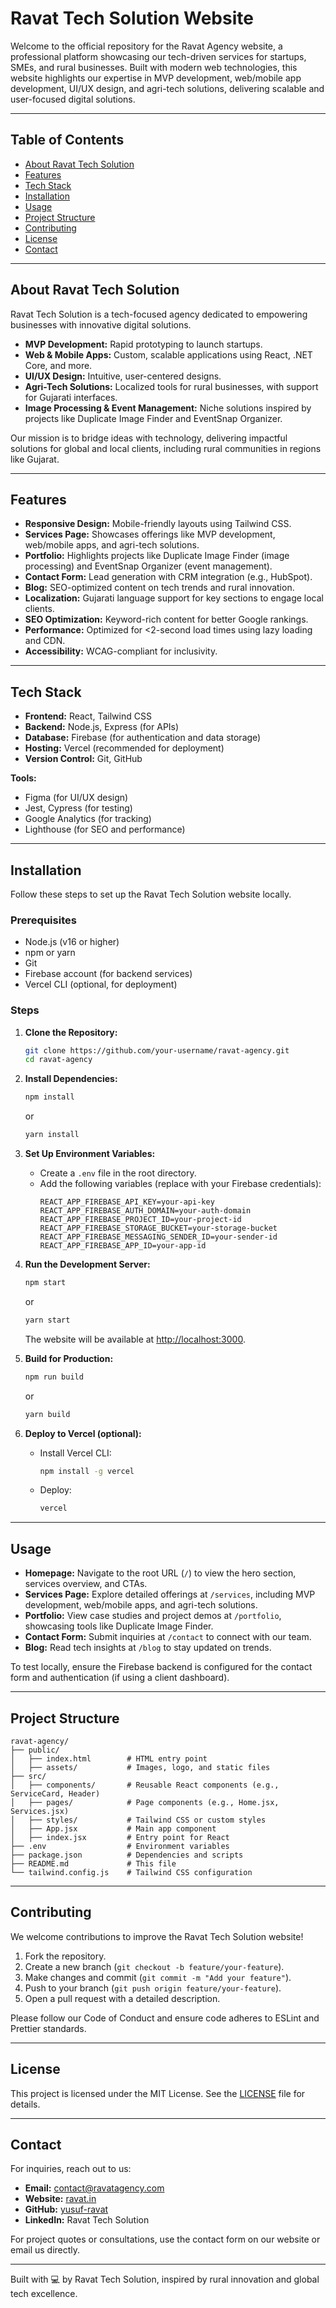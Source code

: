 # Ravat Tech Solution Website

Welcome to the official repository for the Ravat Agency website, a professional platform showcasing our tech-driven services for startups, SMEs, and rural businesses. Built with modern web technologies, this website highlights our expertise in MVP development, web/mobile app development, UI/UX design, and agri-tech solutions, delivering scalable and user-focused digital solutions.

---

## Table of Contents

- [About Ravat Tech Solution](#about-ravat-tech-solution)
- [Features](#features)
- [Tech Stack](#tech-stack)
- [Installation](#installation)
- [Usage](#usage)
- [Project Structure](#project-structure)
- [Contributing](#contributing)
- [License](#license)
- [Contact](#contact)

---

## About Ravat Tech Solution

Ravat Tech Solution is a tech-focused agency dedicated to empowering businesses with innovative digital solutions.

- **MVP Development:** Rapid prototyping to launch startups.
- **Web & Mobile Apps:** Custom, scalable applications using React, .NET Core, and more.
- **UI/UX Design:** Intuitive, user-centered designs.
- **Agri-Tech Solutions:** Localized tools for rural businesses, with support for Gujarati interfaces.
- **Image Processing & Event Management:** Niche solutions inspired by projects like Duplicate Image Finder and EventSnap Organizer.

Our mission is to bridge ideas with technology, delivering impactful solutions for global and local clients, including rural communities in regions like Gujarat.

---

## Features

- **Responsive Design:** Mobile-friendly layouts using Tailwind CSS.
- **Services Page:** Showcases offerings like MVP development, web/mobile apps, and agri-tech solutions.
- **Portfolio:** Highlights projects like Duplicate Image Finder (image processing) and EventSnap Organizer (event management).
- **Contact Form:** Lead generation with CRM integration (e.g., HubSpot).
- **Blog:** SEO-optimized content on tech trends and rural innovation.
- **Localization:** Gujarati language support for key sections to engage local clients.
- **SEO Optimization:** Keyword-rich content for better Google rankings.
- **Performance:** Optimized for <2-second load times using lazy loading and CDN.
- **Accessibility:** WCAG-compliant for inclusivity.

---

## Tech Stack

- **Frontend:** React, Tailwind CSS
- **Backend:** Node.js, Express (for APIs)
- **Database:** Firebase (for authentication and data storage)
- **Hosting:** Vercel (recommended for deployment)
- **Version Control:** Git, GitHub

**Tools:**
- Figma (for UI/UX design)
- Jest, Cypress (for testing)
- Google Analytics (for tracking)
- Lighthouse (for SEO and performance)

---

## Installation

Follow these steps to set up the Ravat Tech Solution website locally.

### Prerequisites

- Node.js (v16 or higher)
- npm or yarn
- Git
- Firebase account (for backend services)
- Vercel CLI (optional, for deployment)

### Steps

1. **Clone the Repository:**
   ```bash
   git clone https://github.com/your-username/ravat-agency.git
   cd ravat-agency
   ```

2. **Install Dependencies:**
   ```bash
   npm install
   ```
   or
   ```bash
   yarn install
   ```

3. **Set Up Environment Variables:**
   - Create a `.env` file in the root directory.
   - Add the following variables (replace with your Firebase credentials):
     ```
     REACT_APP_FIREBASE_API_KEY=your-api-key
     REACT_APP_FIREBASE_AUTH_DOMAIN=your-auth-domain
     REACT_APP_FIREBASE_PROJECT_ID=your-project-id
     REACT_APP_FIREBASE_STORAGE_BUCKET=your-storage-bucket
     REACT_APP_FIREBASE_MESSAGING_SENDER_ID=your-sender-id
     REACT_APP_FIREBASE_APP_ID=your-app-id
     ```

4. **Run the Development Server:**
   ```bash
   npm start
   ```
   or
   ```bash
   yarn start
   ```
   The website will be available at [http://localhost:3000](http://localhost:3000).

5. **Build for Production:**
   ```bash
   npm run build
   ```
   or
   ```bash
   yarn build
   ```

6. **Deploy to Vercel (optional):**
   - Install Vercel CLI:
     ```bash
     npm install -g vercel
     ```
   - Deploy:
     ```bash
     vercel
     ```

---

## Usage

- **Homepage:** Navigate to the root URL (`/`) to view the hero section, services overview, and CTAs.
- **Services Page:** Explore detailed offerings at `/services`, including MVP development, web/mobile apps, and agri-tech solutions.
- **Portfolio:** View case studies and project demos at `/portfolio`, showcasing tools like Duplicate Image Finder.
- **Contact Form:** Submit inquiries at `/contact` to connect with our team.
- **Blog:** Read tech insights at `/blog` to stay updated on trends.

To test locally, ensure the Firebase backend is configured for the contact form and authentication (if using a client dashboard).

---

## Project Structure

```
ravat-agency/
├── public/
│   ├── index.html        # HTML entry point
│   ├── assets/           # Images, logo, and static files
├── src/
│   ├── components/       # Reusable React components (e.g., ServiceCard, Header)
│   ├── pages/            # Page components (e.g., Home.jsx, Services.jsx)
│   ├── styles/           # Tailwind CSS or custom styles
│   ├── App.jsx           # Main app component
│   ├── index.jsx         # Entry point for React
├── .env                  # Environment variables
├── package.json          # Dependencies and scripts
├── README.md             # This file
└── tailwind.config.js    # Tailwind CSS configuration
```

---

## Contributing

We welcome contributions to improve the Ravat Tech Solution website!

1. Fork the repository.
2. Create a new branch (`git checkout -b feature/your-feature`).
3. Make changes and commit (`git commit -m "Add your feature"`).
4. Push to your branch (`git push origin feature/your-feature`).
5. Open a pull request with a detailed description.

Please follow our Code of Conduct and ensure code adheres to ESLint and Prettier standards.

---

## License

This project is licensed under the MIT License. See the [LICENSE](LICENSE) file for details.

---

## Contact

For inquiries, reach out to us:

- **Email:** contact@ravatagency.com
- **Website:** [ravat.in](https://ravat.in)
- **GitHub:** [yusuf-ravat](https://github.com/yusuf-ravat)
- **LinkedIn:** Ravat Tech Solution

For project quotes or consultations, use the contact form on our website or email us directly.

---

Built with 💻 by Ravat Tech Solution, inspired by rural innovation and global tech excellence.

